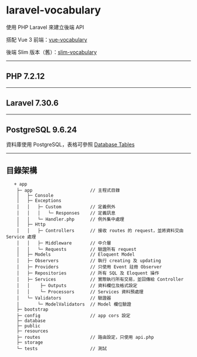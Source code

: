 # laravel-vocabulary

使用 PHP Laravel 來建立後端 API

搭配 Vue 3 前端：[vue-vocabulary](https://github.com/tk50486yui/vue-vocabulary.git)

後端 Slim 版本（舊）：[slim-vocabulary](https://github.com/tk50486yui/slim-vocabulary.git)

---
## PHP 7.2.12

---
## Laravel 7.30.6

---
## PostgreSQL 9.6.24

資料庫使用 PostgreSQL，表格可參照 [Database Tables](table/tables.sql)

---
## 目錄架構
```    
   + app
    ├─ app                      // 主程式目錄
    │   ├─ Console
    │   ├─ Exceptions
    │   │   ├─ Custom           // 定義例外
    │   │   │   └─ Responses    // 定義訊息
    │   │   └─ Handler.php      // 例外集中處理
    │   ├─ Http
    │   │   ├─ Controllers      // 接收 routes 的 request，並將資料交由 Service 處理
    │   │   ├─ Middleware       // 中介層
    │   │   └─ Requests         // 驗證所有 request
    │   ├─ Models               // Eloquent Model
    │   ├─ Observers            // 執行 creating 及 updating
    │   ├─ Providers            // 只使用 Event 註冊 Observer
    │   ├─ Repositories         // 所有 SQL 及 Eloquent 操作
    │   ├─ Services             // 實際執行所有交易，並回傳給 Controller
    │   │    ├─ Outputs         // 資料欄位及格式設定
    │   │    └─ Processors      // Services 資料預處理
    │   └─ Validators           // 驗證器
    │       └─ ModelValidators  // Model 欄位驗證
    ├─ bootstrap
    ├─ config                   // app cors 設定
    ├─ database
    ├─ public
    ├─ resources
    ├─ routes                   // 路由設定，只使用 api.php
    ├─ storage
    └─ tests                    // 測試

```